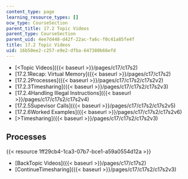 ```yaml
---
content_type: page
learning_resource_types: []
ocw_type: CourseSection
parent_title: 17.2 Topic Videos
parent_type: CourseSection
parent_uid: 4ee7d448-d42f-22ac-fa6c-f0c41a85fe4f
title: 17.2 Topic Videos
uid: 16b50ee2-c257-e9e2-dfba-647380b66efd
---
```


*   [\<Topic Videos]({{< baseurl >}}/pages/c17/c17s2)
*   [17.2.1Recap: Virtual Memory]({{< baseurl >}}/pages/c17/c17s2)
*   [17.2.2Processes]({{< baseurl >}}/pages/c17/c17s2/c17s2v2)
*   [17.2.3Timesharing]({{< baseurl >}}/pages/c17/c17s2/c17s2v3)
*   [17.2.4Handling Illegal Instructions]({{< baseurl >}}/pages/c17/c17s2/c17s2v4)
*   [17.2.5Supevisor Calls]({{< baseurl >}}/pages/c17/c17s2/c17s2v5)
*   [17.2.6Worked Examples]({{< baseurl >}}/pages/c17/c17s2/c17s2v6)
*   [\>Timesharing]({{< baseurl >}}/pages/c17/c17s2/c17s2v3)

Processes
---------

{{< resource 1ff29cb4-1ca3-07b7-bce1-a59a0554d12a >}}

*   [BackTopic Videos]({{< baseurl >}}/pages/c17/c17s2)
*   [ContinueTimesharing]({{< baseurl >}}/pages/c17/c17s2/c17s2v3)